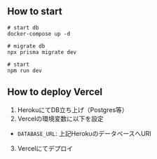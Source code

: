## How to start

```
# start db
docker-compose up -d

# migrate db
npx prisma migrate dev

# start
npm run dev
```

## How to deploy Vercel

1. HerokuにてDB立ち上げ（Postgres等）
2. Vercelの環境変数に以下を設定
  - `DATABASE_URL`: 上記HerokuのデータベースへURI
3. Vercelにてデプロイ
